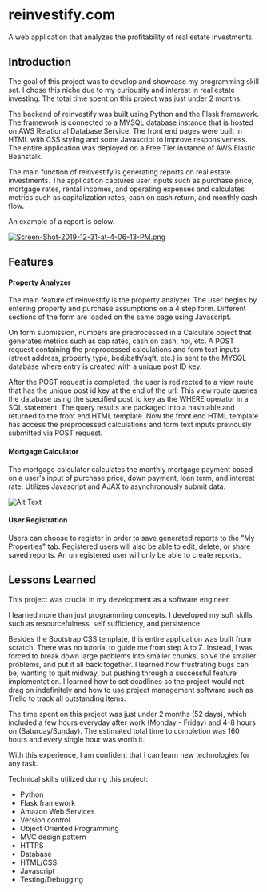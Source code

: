 # reinvestify.com
A web application that analyzes the profitability of real estate investments. 

## Introduction
The goal of this project was to develop and showcase my programming skill set. 
I chose this niche due to my curiousity and interest in real estate investing. 
The total time spent on this project was just under 2 months. 

The backend of reinvestify was built using Python and the Flask framework. 
The framework is connected to a MYSQL database instance that is hosted on AWS Relational Database Service. 
The front end pages were built in HTML with CSS styling and some Javascript to improve responsiveness. 
The entire application was deployed on a Free Tier instance of AWS Elastic Beanstalk. 

The main function of reinvestify is generating reports on real estate investments. 
The application captures user inputs such as purchase price, mortgage rates, rental incomes, and operating expenses and calculates metrics such as capitalization rates, cash on cash return, and monthly cash flow. 

An example of a report is below.

[![Screen-Shot-2019-12-31-at-4-06-13-PM.png](https://i.postimg.cc/y6fmW40T/Screen-Shot-2019-12-31-at-4-06-13-PM.png)](https://postimg.cc/DmXJYNjW)

## Features 
#### Property Analyzer
The main feature of reinvestify is the property analyzer. 
The user begins by entering property and purchase assumptions on a 4 step form. 
Different sections of the form are loaded on the same page using Javascript.

On form submission, numbers are preprocessed in a Calculate object that generates metrics such as cap rates, cash on cash, noi, etc.
A POST request containing the preprocessed calculations and form text inputs (street address, property type, bed/bath/sqft, etc.) is sent to the MYSQL database where entry is created with a unique post ID key. 

After the POST request is completed, the user is redirected to a view route that has the unique post id key at the end of the url. 
This view route queries the database using the specified post_id key as the WHERE operator in a SQL statement. 
The query results are packaged into a hashtable and returned to the front end HTML template. 
Now the front end HTML template has access the preprocessed calculations and form text inputs previously submitted via POST request.


#### Mortgage Calculator
The mortgage calculator calculates the monthly mortgage payment based on a user's input of purchase price, down payment, loan term, and interest rate. 
Utilizes Javascript and AJAX to asynchronously submit data.
 
![Alt Text](https://media.giphy.com/media/dxIktx3Pd5rNFnezXG/source.gif )

#### User Registration
Users can choose to register in order to save generated reports to the "My Properties" tab.
Registered users will also be able to edit, delete, or share saved reports.
An unregistered user will only be able to create reports. 

## Lessons Learned
This project was crucial in my development as a software engineer. 

I learned more than just programming concepts. I developed my soft skills such as resourcefulness, self sufficiency, and persistence. 

Besides the Bootstrap CSS template, this entire application was built from scratch. There was no tutorial to guide me from step A to Z.
Instead, I was forced to break down large problems into smaller chunks, solve the smaller problems, and put it all back together.
I learned how frustrating bugs can be, wanting to quit midway, but pushing through a successful feature implementation.
I learned how to set deadlines so the project would not drag on indefinitely and how to use project management software such as Trello to track all outstanding items.  

The time spent on this project was just under 2 months (52 days), which included a few hours everyday after work (Monday - Friday) and 4-8 hours on (Saturday/Sunday). 
The estimated total time to completion was 160 hours and every single hour was worth it. 

With this experience, I am confident that I can learn new technologies for any task.

Technical skills utilized during this project:
- Python
- Flask framework 
- Amazon Web Services  
- Version control
- Object Oriented Programming
- MVC design pattern 
- HTTPS
- Database
- HTML/CSS
- Javascript
- Testing/Debugging

